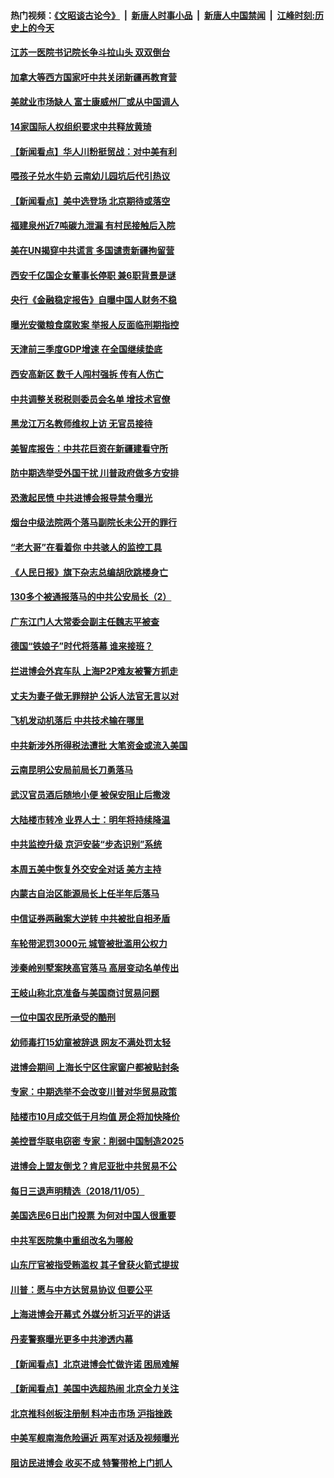 #### 热门视频：[《文昭谈古论今》](https://github.com/gfw-breaker/wenzhao/blob/master/README.md?t=11070033) &nbsp;|&nbsp; [新唐人时事小品](https://github.com/gfw-breaker/ntdtv-comedy/blob/master/README.md?t=11070033) &nbsp;|&nbsp; [新唐人中国禁闻](https://github.com/gfw-breaker/ntdtv-news/blob/master/README.md?t=11070033) &nbsp;|&nbsp; [江峰时刻:历史上的今天](https://github.com/gfw-breaker/today-in-history/blob/master/README.md?t=11070033) 

#### [江苏一医院书记院长争斗拉山头 双双倒台](../pages/nsc413/n10834464.md?t=11070033) 

#### [加拿大等西方国家吁中共关闭新疆再教育营](../pages/nsc413/n10834418.md?t=11070033) 

#### [美就业市场缺人 富士康威州厂或从中国调人](../pages/nsc413/n10834510.md?t=11070033) 

#### [14家国际人权组织要求中共释放黄琦](../pages/nsc413/n10834157.md?t=11070033) 

#### [【新闻看点】华人川粉挺贸战：对中美有利](../pages/nsc413/n10834109.md?t=11070033) 

#### [喂孩子兑水牛奶 云南幼儿园坑后代引热议](../pages/nsc413/n10834409.md?t=11070033) 

#### [【新闻看点】美中选登场 北京期待或落空](../pages/nsc413/n10833936.md?t=11070033) 

#### [福建泉州近7吨碳九泄漏 有村民接触后入院](../pages/nsc413/n10834291.md?t=11070033) 

#### [美在UN揭穿中共谎言 多国谴责新疆拘留营](../pages/nsc413/n10834220.md?t=11070033) 

#### [西安千亿国企女董事长停职 兼6职背景是谜](../pages/nsc413/n10834246.md?t=11070033) 

#### [央行《金融稳定报告》自曝中国人财务不稳](../pages/nsc413/n10834139.md?t=11070033) 

#### [曝光安徽粮食腐败案 举报人反面临刑期指控](../pages/nsc413/n10834027.md?t=11070033) 

#### [天津前三季度GDP增速 在全国继续垫底](../pages/nsc413/n10833943.md?t=11070033) 

#### [西安高新区 数千人闯村强拆  传有人伤亡](../pages/nsc413/n10834104.md?t=11070033) 

#### [中共调整关税税则委员会名单 增技术官僚](../pages/nsc413/n10834145.md?t=11070033) 

#### [黑龙江万名教师维权上访 无官员接待](../pages/nsc413/n10833659.md?t=11070033) 

#### [美智库报告：中共花巨资在新疆建看守所](../pages/nsc413/n10834034.md?t=11070033) 

#### [防中期选举受外国干扰 川普政府做多方安排](../pages/nsc413/n10834018.md?t=11070033) 

#### [恐激起民愤 中共进博会报导禁令曝光](../pages/nsc413/n10832927.md?t=11070033) 

#### [烟台中级法院两个落马副院长未公开的罪行](../pages/nsc413/n10665752.md?t=11070033) 

#### [“老大哥”在看着你 中共骇人的监控工具](../pages/nsc413/n10833906.md?t=11070033) 

#### [《人民日报》旗下杂志总编胡欣跳楼身亡](../pages/nsc413/n10833873.md?t=11070033) 

#### [130多个被通报落马的中共公安局长（2）](../pages/nsc413/n10831351.md?t=11070033) 

#### [广东江门人大常委会副主任魏志平被查](../pages/nsc413/n10833435.md?t=11070033) 


#### [德国“铁娘子”时代将落幕 谁来接班？](../pages/nsc413/n10833701.md?t=11070033) 

#### [拦进博会外宾车队 上海P2P难友被警方抓走](../pages/nsc413/n10833154.md?t=11070033) 

#### [丈夫为妻子做无罪辩护 公诉人法官无言以对](../pages/nsc413/n10615719.md?t=11070033) 

#### [飞机发动机落后 中共技术输在哪里](../pages/nsc413/n10831804.md?t=11070033) 

#### [中共新涉外所得税法遭批 大笔资金或流入美国](../pages/nsc413/n10833251.md?t=11070033) 

#### [云南昆明公安局前局长刀勇落马](../pages/nsc413/n10833269.md?t=11070033) 

#### [武汉官员酒后随地小便 被保安阻止后撒泼](../pages/nsc413/n10832911.md?t=11070033) 

#### [大陆楼市转冷 业界人士：明年将持续降温](../pages/nsc413/n10832973.md?t=11070033) 

#### [中共监控升级 京沪安装“步态识别”系统](../pages/nsc413/n10833186.md?t=11070033) 

#### [本周五美中恢复外交安全对话 美方主持](../pages/nsc413/n10833126.md?t=11070033) 

#### [内蒙古自治区能源局长上任半年后落马](../pages/nsc413/n10832897.md?t=11070033) 

#### [中信证券两融案大逆转 中共被批自相矛盾](../pages/nsc413/n10832869.md?t=11070033) 

#### [车轮带泥罚3000元 城管被批滥用公权力](../pages/nsc413/n10832540.md?t=11070033) 

#### [涉秦岭别墅案陕高官落马 高层变动名单传出](../pages/nsc413/n10832480.md?t=11070033) 

#### [王岐山称北京准备与美国商讨贸易问题](../pages/nsc413/n10832654.md?t=11070033) 

#### [一位中国农民所承受的酷刑](../pages/nsc413/n10831706.md?t=11070033) 

#### [幼师毒打15幼童被辞退 网友不满处罚太轻](../pages/nsc413/n10832530.md?t=11070033) 

#### [进博会期间 上海长宁区住家窗户都被贴封条](../pages/nsc413/n10832588.md?t=11070033) 


#### [专家：中期选举不会改变川普对华贸易政策](../pages/nsc413/n10832522.md?t=11070033) 

#### [陆楼市10月成交低于月均值 房企将加快降价](../pages/nsc413/n10832315.md?t=11070033) 

#### [美控晋华联电窃密 专家：削弱中国制造2025](../pages/nsc413/n10831918.md?t=11070033) 

#### [进博会上盟友倒戈？肯尼亚批中共贸易不公](../pages/nsc413/n10831730.md?t=11070033) 

#### [每日三退声明精选（2018/11/05）](../pages/nsc413/n10832463.md?t=11070033) 

#### [美国选民6日出门投票 为何对中国人很重要](../pages/nsc413/n10832216.md?t=11070033) 

#### [中共军医院集中重组改名为哪般](../pages/nsc413/n10832078.md?t=11070033) 

#### [山东厅官被指受贿滥权 其子曾获火箭式提拔](../pages/nsc413/n10832156.md?t=11070033) 

#### [川普：愿与中方达贸易协议 但要公平](../pages/nsc413/n10832148.md?t=11070033) 

#### [上海进博会开幕式 外媒分析习近平的讲话](../pages/nsc413/n10831611.md?t=11070033) 

#### [丹麦警察曝光更多中共渗透内幕](../pages/nsc413/n10821828.md?t=11070033) 

#### [【新闻看点】北京进博会忙做许诺 困局难解](../pages/nsc413/n10831920.md?t=11070033) 

#### [【新闻看点】美国中选超热闹 北京全力关注](../pages/nsc413/n10831663.md?t=11070033) 

#### [北京推科创板注册制 料冲击市场 沪指挫跌](../pages/nsc413/n10831977.md?t=11070033) 

#### [中美军舰南海危险逼近 两军对话及视频曝光](../pages/nsc413/n10831927.md?t=11070033) 

#### [阻访民进博会 收买不成 特警带枪上门抓人](../pages/nsc413/n10831679.md?t=11070033) 

